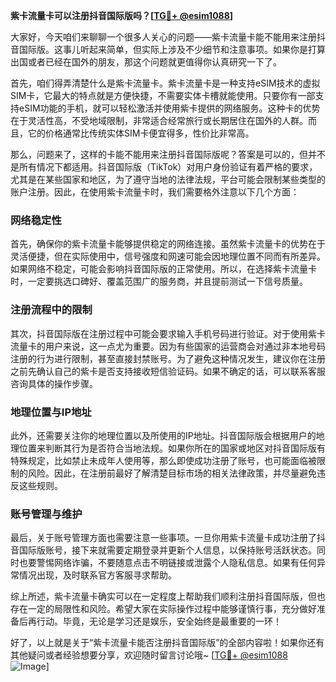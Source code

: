 **紫卡流量卡可以注册抖音国际版吗？[[TG💪+ @esim1088](https://t.me/s/esim1088)]**

大家好，今天咱们来聊聊一个很多人关心的问题——紫卡流量卡能不能用来注册抖音国际版。这事儿听起来简单，但实际上涉及不少细节和注意事项。如果你是打算出国或者已经在国外的朋友，那这个问题就更值得你认真研究一下了。

首先，咱们得弄清楚什么是紫卡流量卡。紫卡流量卡是一种支持eSIM技术的虚拟SIM卡，它最大的特点就是方便快捷，不需要实体卡槽就能使用。只要你有一部支持eSIM功能的手机，就可以轻松激活并使用紫卡提供的网络服务。这种卡的优势在于灵活性高，不受地域限制，非常适合经常旅行或长期居住在国外的人群。而且，它的价格通常比传统实体SIM卡便宜得多，性价比非常高。

那么，问题来了，这样的卡能不能用来注册抖音国际版呢？答案是可以的，但并不是所有情况下都适用。抖音国际版（TikTok）对用户身份验证有着严格的要求，尤其是在某些国家和地区，为了遵守当地的法律法规，平台可能会限制某些类型的账户注册。因此，在使用紫卡流量卡时，我们需要格外注意以下几个方面：

### 网络稳定性

首先，确保你的紫卡流量卡能够提供稳定的网络连接。虽然紫卡流量卡的优势在于灵活便捷，但在实际使用中，信号强度和网速可能会因地理位置不同而有所差异。如果网络不稳定，可能会影响抖音国际版的正常使用。所以，在选择紫卡流量卡时，一定要挑选口碑好、覆盖范围广的服务商，并且提前测试一下信号质量。

### 注册流程中的限制

其次，抖音国际版在注册过程中可能会要求输入手机号码进行验证。对于使用紫卡流量卡的用户来说，这一点尤为重要。因为有些国家的运营商会对通过非本地号码注册的行为进行限制，甚至直接封禁账号。为了避免这种情况发生，建议你在注册之前先确认自己的紫卡是否支持接收短信验证码。如果不确定的话，可以联系客服咨询具体的操作步骤。

### 地理位置与IP地址

此外，还需要关注你的地理位置以及所使用的IP地址。抖音国际版会根据用户的地理位置来判断其行为是否符合当地法规。如果你所在的国家或地区对抖音国际版有特殊规定，比如禁止未成年人使用等，那么即使成功注册了账号，也可能面临被限制的风险。因此，在注册前最好了解清楚目标市场的相关法律政策，并尽量避免违反这些规则。

### 账号管理与维护

最后，关于账号管理方面也需要注意一些事项。一旦你用紫卡流量卡成功注册了抖音国际版账号，接下来就需要定期登录并更新个人信息，以保持账号活跃状态。同时也要警惕网络诈骗，不要随意点击不明链接或泄露个人隐私信息。如果有任何异常情况出现，及时联系官方客服寻求帮助。

综上所述，紫卡流量卡确实可以在一定程度上帮助我们顺利注册抖音国际版，但也存在一定的局限性和风险。希望大家在实际操作过程中能够谨慎行事，充分做好准备后再行动。毕竟，无论是学习还是娱乐，安全始终是最重要的一环！

好了，以上就是关于“紫卡流量卡能否注册抖音国际版”的全部内容啦！如果你还有其他疑问或者经验想要分享，欢迎随时留言讨论哦~ [[TG💪+ @esim1088](https://t.me/s/esim1088) ![Image](https://i.postimg.cc/4NQfJmqS/Snipaste-2025-05-13-00-14-12.png)]